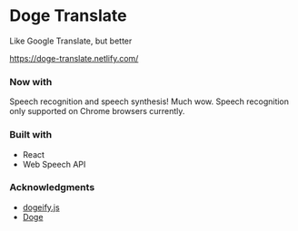 # Doge Translate

Like Google Translate, but better

https://doge-translate.netlify.com/

### Now with

Speech recognition and speech synthesis! Much wow. Speech recognition only supported on Chrome browsers currently.

### Built with

- React
- Web Speech API

### Acknowledgments

- [dogeify.js](https://www.npmjs.com/package/dogeify-js)
- [Doge](https://barkpost.com/humor/understand-the-doge-meme-in-7-easy-steps/)
